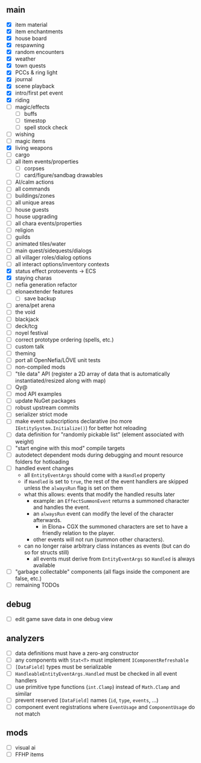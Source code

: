 ## main
- [x] item material
- [x] item enchantments
- [x] house board
- [x] respawning
- [x] random encounters
- [x] weather
- [x] town quests
- [x] PCCs & ring light
- [x] journal
- [x] scene playback
- [x] intro/first pet event
- [x] riding
- [ ] magic/effects
  + [ ] buffs
  + [ ] timestop
  + [ ] spell stock check
- [ ] wishing
- [ ] magic items
- [x] living weapons
- [ ] cargo
- [ ] all item events/properties
  + [ ] corpses
  + [ ] card/figure/sandbag drawables
- [ ] AI/calm actions
- [ ] all commands
- [ ] buildings/zones
- [ ] all unique areas
- [ ] house guests
- [ ] house upgrading
- [ ] all chara events/properties
- [ ] religion
- [ ] guilds
- [ ] animated tiles/water
- [ ] main quest/sidequests/dialogs
- [ ] all villager roles/dialog options
- [ ] all interact options/inventory contexts
- [x] status effect protoevents -> ECS
- [x] staying charas
- [ ] nefia generation refactor
- [ ] elonaextender features
  + [ ] save backup
- [ ] arena/pet arena
- [ ] the void
- [ ] blackjack
- [ ] deck/tcg
- [ ] noyel festival
- [ ] correct prototype ordering (spells, etc.)
- [ ] custom talk
- [ ] theming
- [ ] port all OpenNefia/LÖVE unit tests
- [ ] non-compiled mods
- [ ] "tile data" API (register a 2D array of data that is automatically instantiated/resized along with map)
- [ ] Qy@
- [ ] mod API examples
- [ ] update NuGet packages
- [ ] robust upstream commits
- [ ] serializer strict mode
- [ ] make event subscriptions declarative (no more `IEntitySystem.Initialize()`) for better hot reloading
- [ ] data definition for "randomly pickable list" (element associated with weight)
- [ ] "start engine with this mod" compile targets
- [ ] autodetect dependent mods during debugging and mount resource folders for hotloading
- [ ] handled event changes
  + all `EntityEventArgs` should come with a `Handled` property
  + if `Handled` is set to `true`, the rest of the event handlers are skipped unless the `alwaysRun` flag is set on them
  + what this allows: events that modify the handled results later
    - example: an `EffectSummonEvent` returns a summoned character and handles the event.
    - an `alwaysRun` event can modify the level of the character afterwards.
      + in Elona+ CGX the summoned characters are set to have a friendly relation to the player.
    - other events will not run (summon other characters).
  + can no longer raise arbitrary class instances as events (but can do so for structs still)
    - all events must derive from `EntityEventArgs` so `Handled` is always available
- [ ] "garbage collectable" components (all flags inside the component are false, etc.)
- [ ] remaining TODOs

## debug
- [ ] edit game save data in one debug view

## analyzers
- [ ] data definitions must have a zero-arg constructor
- [ ] any components with `Stat<T>` must implement `IComponentRefreshable`
- [ ] `[DataField]` types must be serializable
- [ ] `HandleableEntityEventArgs.Handled` must be checked in all event handlers
- [ ] use primitive type functions (`int.Clamp`) instead of `Math.Clamp` and similar
- [ ] prevent reserved `[DataField]` names (`id`, `type`, `events`, ...)
- [ ] component event registrations where `EventUsage` and `ComponentUsage` do not match

## mods
- [ ] visual ai
- [ ] FFHP items
